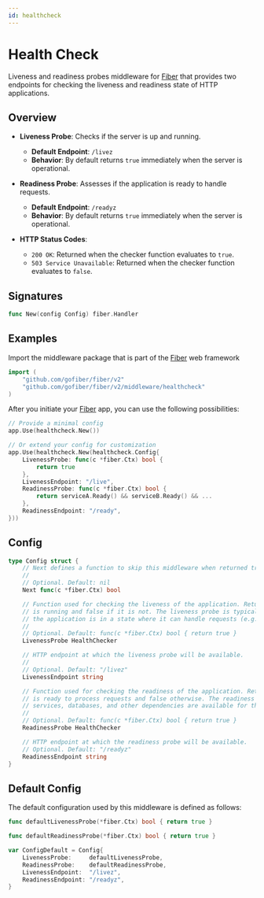 ```yaml
---
id: healthcheck
---
```


# Health Check

Liveness and readiness probes middleware for [Fiber](https://github.com/gofiber/fiber) that provides two endpoints for checking the liveness and readiness state of HTTP applications.

## Overview

- **Liveness Probe**: Checks if the server is up and running.
  - **Default Endpoint**: `/livez`
  - **Behavior**: By default returns `true` immediately when the server is operational.

- **Readiness Probe**: Assesses if the application is ready to handle requests.
  - **Default Endpoint**: `/readyz`
  - **Behavior**: By default returns `true` immediately when the server is operational.

- **HTTP Status Codes**:
  - `200 OK`: Returned when the checker function evaluates to `true`.
  - `503 Service Unavailable`: Returned when the checker function evaluates to `false`.

## Signatures

```go
func New(config Config) fiber.Handler
```

## Examples

Import the middleware package that is part of the [Fiber](https://github.com/gofiber/fiber) web framework
```go
import (
    "github.com/gofiber/fiber/v2"
    "github.com/gofiber/fiber/v2/middleware/healthcheck"
)
```

After you initiate your [Fiber](https://github.com/gofiber/fiber) app, you can use the following possibilities:

```go
// Provide a minimal config
app.Use(healthcheck.New())

// Or extend your config for customization
app.Use(healthcheck.New(healthcheck.Config{
    LivenessProbe: func(c *fiber.Ctx) bool {
        return true
    },
    LivenessEndpoint: "/live",
    ReadinessProbe: func(c *fiber.Ctx) bool {
        return serviceA.Ready() && serviceB.Ready() && ...
    },
    ReadinessEndpoint: "/ready",
}))
```

## Config

```go
type Config struct {
	// Next defines a function to skip this middleware when returned true.
	//
	// Optional. Default: nil
	Next func(c *fiber.Ctx) bool

	// Function used for checking the liveness of the application. Returns true if the application
	// is running and false if it is not. The liveness probe is typically used to indicate if 
	// the application is in a state where it can handle requests (e.g., the server is up and running).
	//
	// Optional. Default: func(c *fiber.Ctx) bool { return true }
	LivenessProbe HealthChecker

	// HTTP endpoint at which the liveness probe will be available.
	//
	// Optional. Default: "/livez"
	LivenessEndpoint string

	// Function used for checking the readiness of the application. Returns true if the application
	// is ready to process requests and false otherwise. The readiness probe typically checks if all necessary
	// services, databases, and other dependencies are available for the application to function correctly.
	//
	// Optional. Default: func(c *fiber.Ctx) bool { return true }
	ReadinessProbe HealthChecker

	// HTTP endpoint at which the readiness probe will be available.
	// Optional. Default: "/readyz"
	ReadinessEndpoint string
}
```

## Default Config

The default configuration used by this middleware is defined as follows:
```go
func defaultLivenessProbe(*fiber.Ctx) bool { return true }

func defaultReadinessProbe(*fiber.Ctx) bool { return true }

var ConfigDefault = Config{
	LivenessProbe:     defaultLivenessProbe,
	ReadinessProbe:    defaultReadinessProbe,
	LivenessEndpoint:  "/livez",
	ReadinessEndpoint: "/readyz",
}
```
